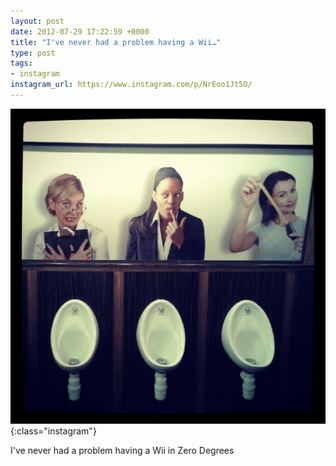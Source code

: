 ```yaml
---
layout: post
date: 2012-07-29 17:22:59 +0000
title: "I've never had a problem having a Wii…"
type: post
tags:
- instagram
instagram_url: https://www.instagram.com/p/NrEoo1Jt5O/
---
```


![Instagram - NrEoo1Jt5O](/img/NrEoo1Jt5O.jpg){:class="instagram"}

I've never had a problem having a Wii in Zero Degrees
